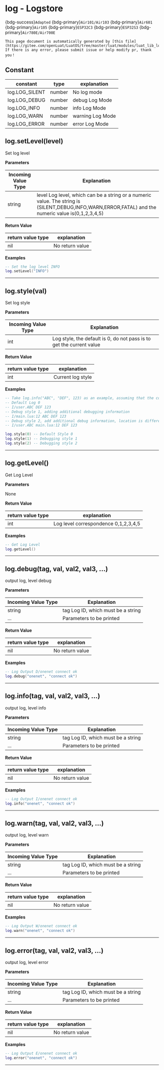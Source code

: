 # log - Logstore

{bdg-success}`Adapted` {bdg-primary}`Air101/Air103` {bdg-primary}`Air601` {bdg-primary}`Air105` {bdg-primary}`ESP32C3` {bdg-primary}`ESP32S3` {bdg-primary}`Air780E/Air700E`

```{note}
This page document is automatically generated by [this file](https://gitee.com/openLuat/LuatOS/tree/master/luat/modules/luat_lib_log.c). If there is any error, please submit issue or help modify pr, thank you！
```


## Constant

|constant | type | explanation|
|-|-|-|
|log.LOG_SILENT|number|No log mode|
|log.LOG_DEBUG|number|debug Log Mode|
|log.LOG_INFO|number|info Log Mode|
|log.LOG_WARN|number|warning Log Mode|
|log.LOG_ERROR|number|error Log Mode|


## log.setLevel(level)



Set log level

**Parameters**

|Incoming Value Type | Explanation|
|-|-|
|string|level Log level, which can be a string or a numeric value. The string is (SILENT,DEBUG,INFO,WARN,ERROR,FATAL) and the numeric value is(0,1,2,3,4,5)|

**Return Value**

|return value type | explanation|
|-|-|
|nil|No return value|

**Examples**

```lua
-- Set the log level INFO
log.setLevel("INFO")

```

---

## log.style(val)



Set log style

**Parameters**

|Incoming Value Type | Explanation|
|-|-|
|int|Log style, the default is 0, do not pass is to get the current value|

**Return Value**

|return value type | explanation|
|-|-|
|int|Current log style|

**Examples**

```lua
-- Take log.info("ABC", "DEF", 123) as an example, assuming that the code is located on line 12 of main.lua
-- Default Log 0
-- I/user.ABC DEF 123
-- Debug style 1, adding additional debugging information
-- I/main.lua:12 ABC DEF 123
-- Debug style 2, add additional debug information, location is different
-- I/user.ABC main.lua:12 DEF 123

log.style(0) -- Default Style 0
log.style(1) -- Debugging style 1
log.style(2) -- Debugging style 2

```

---

## log.getLevel()



Get Log Level

**Parameters**

None

**Return Value**

|return value type | explanation|
|-|-|
|int|Log level correspondence 0,1,2,3,4,5|

**Examples**

```lua
-- Get Log Level
log.getLevel()

```

---

## log.debug(tag, val, val2, val3, ...)



output log, level debug

**Parameters**

|Incoming Value Type | Explanation|
|-|-|
|string|tag         Log ID, which must be a string|
|...|Parameters to be printed|

**Return Value**

|return value type | explanation|
|-|-|
|nil|No return value|

**Examples**

```lua
-- Log Output D/onenet connect ok
log.debug("onenet", "connect ok")

```

---

## log.info(tag, val, val2, val3, ...)



output log, level info

**Parameters**

|Incoming Value Type | Explanation|
|-|-|
|string|tag         Log ID, which must be a string|
|...|Parameters to be printed|

**Return Value**

|return value type | explanation|
|-|-|
|nil|No return value|

**Examples**

```lua
-- Log Output I/onenet connect ok
log.info("onenet", "connect ok")

```

---

## log.warn(tag, val, val2, val3, ...)



output log, level warn

**Parameters**

|Incoming Value Type | Explanation|
|-|-|
|string|tag         Log ID, which must be a string|
|...|Parameters to be printed|

**Return Value**

|return value type | explanation|
|-|-|
|nil|No return value|

**Examples**

```lua
-- Log Output W/onenet connect ok
log.warn("onenet", "connect ok")

```

---

## log.error(tag, val, val2, val3, ...)



output log, level error

**Parameters**

|Incoming Value Type | Explanation|
|-|-|
|string|tag         Log ID, which must be a string|
|...|Parameters to be printed|

**Return Value**

|return value type | explanation|
|-|-|
|nil|No return value|

**Examples**

```lua
-- Log Output E/onenet connect ok
log.error("onenet", "connect ok")

```

---

